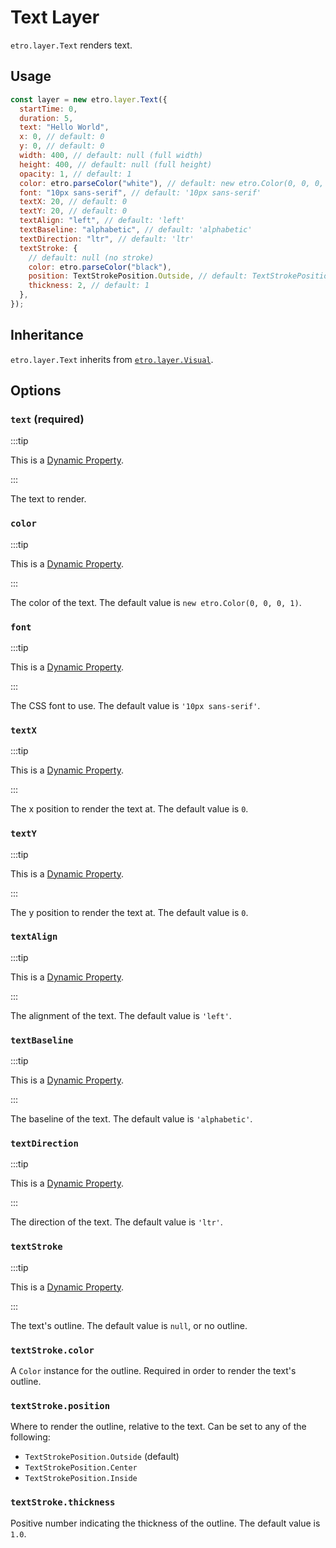 # Text Layer

`etro.layer.Text` renders text.

## Usage

```js
const layer = new etro.layer.Text({
  startTime: 0,
  duration: 5,
  text: "Hello World",
  x: 0, // default: 0
  y: 0, // default: 0
  width: 400, // default: null (full width)
  height: 400, // default: null (full height)
  opacity: 1, // default: 1
  color: etro.parseColor("white"), // default: new etro.Color(0, 0, 0, 1)
  font: "10px sans-serif", // default: '10px sans-serif'
  textX: 20, // default: 0
  textY: 20, // default: 0
  textAlign: "left", // default: 'left'
  textBaseline: "alphabetic", // default: 'alphabetic'
  textDirection: "ltr", // default: 'ltr'
  textStroke: {
    // default: null (no stroke)
    color: etro.parseColor("black"),
    position: TextStrokePosition.Outside, // default: TextStrokePosition.Outside
    thickness: 2, // default: 1
  },
});
```

## Inheritance

`etro.layer.Text` inherits from [`etro.layer.Visual`](visual).

## Options

### `text` (required)

:::tip

This is a [Dynamic Property](../dynamic-properties).

:::

The text to render.

### `color`

:::tip

This is a [Dynamic Property](../dynamic-properties).

:::

The color of the text. The default value is `new etro.Color(0, 0, 0, 1)`.

### `font`

:::tip

This is a [Dynamic Property](../dynamic-properties).

:::

The CSS font to use. The default value is `'10px sans-serif'`.

### `textX`

:::tip

This is a [Dynamic Property](../dynamic-properties).

:::

The x position to render the text at. The default value is `0`.

### `textY`

:::tip

This is a [Dynamic Property](../dynamic-properties).

:::

The y position to render the text at. The default value is `0`.

### `textAlign`

:::tip

This is a [Dynamic Property](../dynamic-properties).

:::

The alignment of the text. The default value is `'left'`.

### `textBaseline`

:::tip

This is a [Dynamic Property](../dynamic-properties).

:::

The baseline of the text. The default value is `'alphabetic'`.

### `textDirection`

:::tip

This is a [Dynamic Property](../dynamic-properties).

:::

The direction of the text. The default value is `'ltr'`.

### `textStroke`

:::tip

This is a [Dynamic Property](../dynamic-properties).

:::

The text's outline. The default value is `null`, or no outline.

### `textStroke.color`

A `Color` instance for the outline. Required in order to render the text's outline.

### `textStroke.position`

Where to render the outline, relative to the text. Can be set to any of the following:

- `TextStrokePosition.Outside` (default)
- `TextStrokePosition.Center`
- `TextStrokePosition.Inside`

### `textStroke.thickness`

Positive number indicating the thickness of the outline. The default value is `1.0`.
